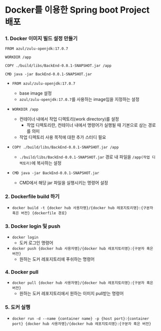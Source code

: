 # Docker를 이용한 Spring boot Project 배포

### 1. Docker 이미지 빌드 설정 만들기
```
FROM azul/zulu-openjdk:17.0.7

WORKDIR /app

COPY ./build/libs/BackEnd-0.0.1-SNAPSHOT.jar /app

CMD java -jar BackEnd-0.0.1-SNAPSHOT.jar
```

- `FROM azul/zulu-openjdk:17.0.7`
  - base image 설정
  - `azul/zulu-openjdk:17.0.7`를 사용하는 image임을 지정하는 설정

- `WORKDIR /app`
  - 컨테이너 내에서 작업 디렉토리(work directory)를 설정
    - 작업 디렉토리란, 컨테이너 내에서 명령어가 실행될 때 기본으로 삼는 경로를 의미
  - 작업 디렉토리 사용 목적에 대한 추가 스터디 필요

- `COPY ./build/libs/BackEnd-0.0.1-SNAPSHOT.jar /app`
  - `./build/libs/BackEnd-0.0.1-SNAPSHOT.jar` 경로 내 파일을 `/app(작업 디렉토리)`에 복사하는 설정

- `CMD java -jar BackEnd-0.0.1-SNAPSHOT.jar`
  - CMD에서 해당 jar 파일을 실행시키는 명령어 설정

### 2. Dockerfile build 하기
- `docker build -t {docker hub 사용자명}/{docker hub 레포지토리명}:{구분자 혹은 버전} {dockerfile 경로}`

### 3. Docker login 및 push
- `docker login`
  - 도커 로그인 명령어
- `docker push {docker hub 사용자명}/{docker hub 레포지토리명}:{구분자 혹은 버전}`
  - 원하는 도커 레포지토리에 푸쉬하는 명령어

### 4. Docker pull
- `docker pull {docker hub 사용자명}/{docker hub 레포지토리명}:{구분자 혹은 버전}`
  - 원하는 도커 레포지토리에서 원하는 이미지 pull받는 명령어

### 5. 도커 실행
- `docker run -d --name {container name} -p {host port}:{container port} {docker hub 사용자명}/{docker hub 레포지토리명}:{구분자 혹은 버전}`